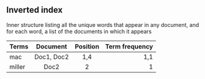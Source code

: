 ## Inverted index

Inner structure listing all the unique words that appear in any document, and for each word, a list of the documents in which it appears

 <table>
    <thead>
        <tr>
            <th>Terms</th>
            <th align="center">Document</th>
            <th align="right">Position</th>
            <th align="right">Term frequency</th>
        </tr>
    </thead>
    <tbody>
        <tr>
            <td>mac</td>
            <td align="center">Doc1, Doc2</td>
            <td align="center">1,4</td>
            <td align="right">1,1</td>
        </tr>
        <tr>
            <td>miller</td>
            <td align="center">Doc2</td>
            <td align="center">2</td>
            <td align="right">1</td>
        </tr>
    </tbody>
</table>
